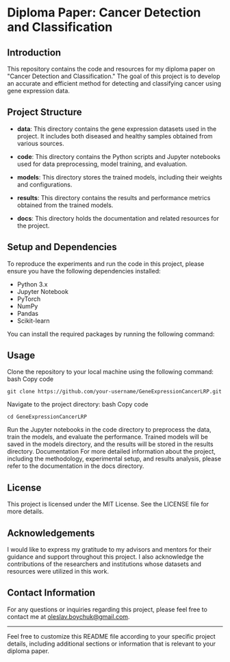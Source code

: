 # Diploma Paper: Cancer Detection and Classification
## Introduction

This repository contains the code and resources for my diploma paper on "Cancer Detection and Classification." The goal of this project is to develop an accurate and efficient method for detecting and classifying cancer using gene expression data.

## Project Structure

* **data**: This directory contains the gene expression datasets used in the project. It includes both diseased and healthy samples obtained from various sources.

* **code**: This directory contains the Python scripts and Jupyter notebooks used for data preprocessing, model training, and evaluation.

* **models**: This directory stores the trained models, including their weights and configurations.

* **results**: This directory contains the results and performance metrics obtained from the trained models.

* **docs**: This directory holds the documentation and related resources for the project.
## Setup and Dependencies
To reproduce the experiments and run the code in this project, please ensure you have the following dependencies installed:

* Python 3.x
* Jupyter Notebook
* PyTorch
* NumPy
* Pandas
* Scikit-learn

You can install the required packages by running the following command:

## Usage
Clone the repository to your local machine using the following command:
bash
Copy code
```
git clone https://github.com/your-username/GeneExpressionCancerLRP.git
```
Navigate to the project directory:
bash
Copy code
```
cd GeneExpressionCancerLRP
```
Run the Jupyter notebooks in the code directory to preprocess the data, train the models, and evaluate the performance.
Trained models will be saved in the models directory, and the results will be stored in the results directory.
Documentation
For more detailed information about the project, including the methodology, experimental setup, and results analysis, please refer to the documentation in the docs directory.

## License
This project is licensed under the MIT License. See the LICENSE file for more details.

## Acknowledgements
I would like to express my gratitude to my advisors and mentors for their guidance and support throughout this project. I also acknowledge the contributions of the researchers and institutions whose datasets and resources were utilized in this work.

## Contact Information
For any questions or inquiries regarding this project, please feel free to contact me at oleslav.boychuk@gmail.com.
***
Feel free to customize this README file according to your specific project details, including additional sections or information that is relevant to your diploma paper.